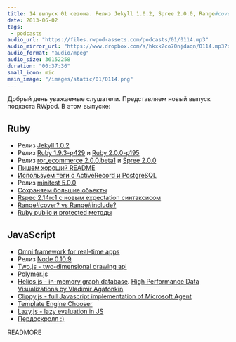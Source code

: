 ```yaml
---
title: 14 выпуск 01 сезона. Релиз Jekyll 1.0.2, Spree 2.0.0, Range#cover? vs Range#include?, Two.js, Polymer.js, пердоскролл и прочее
date: 2013-06-02
tags:
 - podcasts
audio_url: "https://files.rwpod-assets.com/podcasts/01/0114.mp3"
audio_mirror_url: "https://www.dropbox.com/s/hkxk2co70njdaqn/0114.mp3?dl=1"
audio_format: "audio/mpeg"
audio_size: 36152258
duration: "00:37:36"
small_icon: mic
main_image: "/images/static/01/0114.png"
---
```


Добрый день уважаемые слушатели. Представляем новый выпуск подкаста RWpod. В этом выпуске:

## Ruby

 - Релиз [Jekyll 1.0.2](https://github.com/blog/1502-jekyll-turns-1-0)
 - Релиз [Ruby 1.9.3-p429](http://www.ruby-lang.org/en/news/2013/05/14/ruby-1-9-3-p429-is-released/) и [Ruby 2.0.0-p195](http://www.ruby-lang.org/en/news/2013/05/14/ruby-2-0-0-p195-is-released/)
 - Релиз [ror_ecommerce 2.0.0.beta1](http://ror-e.com/posts/37-ror-ecommerce-2-0-0-beta1-rails-4-upgrade) и [Spree 2.0.0](http://spreecommerce.com/blog/spree-2-0-0-released)
 - [Пишем хороший README](http://blog.thefrontiergroup.com.au/2013/05/writing-a-good-readme/)
 - [Используем теги с ActiveRecord и PostgreSQL](http://monkeyandcrow.com/blog/tagging_with_active_record_and_postgres/)
 - Релиз [minitest 5.0.0](http://blog.zenspider.com/releases/2013/05/minitest-version-5-0-0-has-been-released.html)
 - [Сохраняем большие обьекты](https://github.com/anamartinez/large_object_store)
 - [Rspec 2.14rc1 с новым expectation синтаксисом](http://teaisaweso.me/blog/2013/05/27/rspecs-new-message-expectation-syntax/)
 - [Range#cover? vs Range#include?](http://gistflow.com/posts/816-range-include-vs-range-cover)
 - [Ruby public и protected методы](http://devblog.orgsync.com/private-and-protected-they-might-not-mean-what-you-think-they-mean/)

## JavaScript

 - [Omni framework for real-time apps](http://omni.kevinbedi.com/)
 - Релиз [Node 0.10.9](http://blog.nodejs.org/2013/05/30/node-v0-10-9-stable/)
 - [Two.js - two-dimensional drawing api](http://jonobr1.github.io/two.js/)
 - [Polymer.js](http://www.polymer-project.org/)
 - [Helios.js - in-memory graph database](http://entrendipity.github.io/helios.js/). [High Performance Data Visualizations by Vladimir Agafonkin](https://speakerdeck.com/mourner/high-performance-data-visualizations)
 - [Clippy.js - full Javascript implementation of Microsoft Agent](https://www.smore.com/clippy-js)
 - [Template Engine Chooser](http://garann.github.io/template-chooser/)
 - [Lazy.js - lazy evaluation in JS](http://dtao.github.io/lazy.js/)
 - [Пердоскролл :)](http://theonion.github.io/fartscroll.js/)


READMORE
